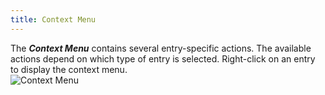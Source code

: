 ```yaml
---
title: Context Menu
---
```

The ***Context Menu*** contains several entry-specific actions. The available actions depend on which type of entry is selected. Right-click on an entry to display the context menu.  
![Context Menu](https://webdevolutions.azureedge.net/docs/en/rdm/windows/clip10042.png) 

